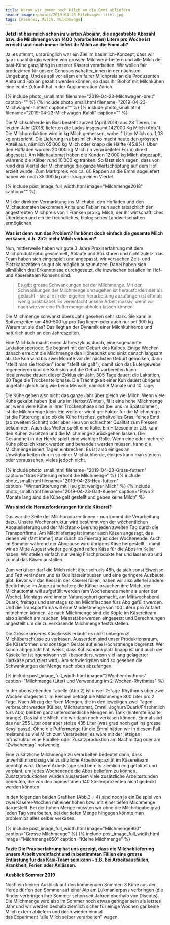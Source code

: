 ```yaml
---
title: Warum wir immer noch Milch an die Emmi abliefern
header-image: photos/2019-04-23-Milchwagen-titel.jpg
tags: [Käserei, Milch, Milchmenge]
---
```

 
**Jetzt ist basimilch schon im vierten Abojahr, die angestrebte Abozahl bzw. die Milchmenge von 1400 (verarbeiteten) Litern 
pro Woche ist erreicht und noch immer liefert ihr Milch an die Emmi ab?**

Ja, es stimmt, ursprünglich war ein Ziel im basimilch-Konzept, dass wir ganz unabhängig werden von grossen Milchverarbeitern 
und alle Milch der basi-Kühe ganzjährig in unserer Käserei verarbeiten. Wir wollen fair produzieren für unsere Genossenschafter_innen 
in der nächsten Umgebung. Und es soll vor allem ein fairer Milchpreis an die Produzenten Anita und Fabian gezahlt werden können, 
so dass ihr Biohof mit Milchkühen eine echte Zukunft hat in der Agglomeration Zürich.

{% include photo_small.html filename="2019-04-23-Milchwagen-breit" caption="" %}
{% include photo_small.html filename="2019-04-23-Milchwagen-hinten" caption="" %}
{% include photo_small.html filename="2019-04-23-Milchwagen-Kalbli" caption="" %}


Die Milchkuhherde im Basi besteht zurzeit (April 2019) aus 23 Tieren. Im letzten Jahr (2018) lieferten die Ladys insgesamt 
142’000 Kg Milch (Abb.1). Die Milchproduktion wird in kg Milch gemessen, wobei 1 Liter Milch ca. 1,03 kg entspricht.
Die Lieferung ins basimilch-Abo macht heute den grössten Anteil aus, nämlich 65’000 kg  Milch oder knapp die Hälfte (45.8%). 
Über den Hofladen wurden 20’000 kg Milch (in verarbeiteter Form) direkt abgesetzt. Am Milchautomat haben die Kunden 12’000 kg Milch 
abgezapft, während die Kälber rund 10’000 kg tranken. So lässt sich sagen, dass von rund drei Viertel der Milchmenge die ganze 
Wertschöpfung auf dem Hof erzielt wurde. Zum Marktpreis von ca. 60 Rappen an die Emmi abgeliefert haben wir noch 35’000 kg oder 
knapp einen Viertel.

{% include post_image_full_width.html image="Milchmenge2018" caption="" %}

Mit der direkten Vermarktung ins Milchabo, den Hofladen und den Milchautomaten bekommen Anita und Fabian nun auch tatsächlich den 
angestrebten Milchpreis von 1 Franken pro kg Milch, der ihr wirtschaftliches Überleben und ein tierfreundliches, biologisches 
Landwirtschaften ermöglichen.

**Was ist denn nun das Problem? Ihr könnt doch einfach die gesamte Milch verkäsen, d.h. 25% mehr Milch verkäsen?**

Nun, mittlerweile haben wir gute 3 Jahre Praxiserfahrung mit dem Milchprodukteabo gesammelt, Abläufe und Strukturen und 
nicht zuletzt das Team haben sich eingespielt und angepasst, wir versuchen Zeit- und Platzkapazitäten so gut als möglich auszunutzen.
Dabei haben sich allmählich drei Erkenntnisse durchgesetzt, die inzwischen bei allen im Hof- und Käsereiteam Konsens sind:
> Es gibt grosse Schwankungen bei der Milchmenge.
> Mit den Schwankungen der Milchmenge umzugehen ist herausfordernder als gedacht - sie alle in der eigenen Verarbeitung abzufangen ist oftmals wenig praktikabel.
> Es vereinfacht unsere Arbeit massiv, wenn wir nach wie vor eine Puffermenge abholen lassen können.

Die Milchmenge schwankt übers Jahr gesehen sehr stark. Sie kann in Spitzenzeiten um 450-500 kg pro Tag liegen oder auch nur bei 300 kg. 
Warum tut sie das? Das liegt an der Dynamik einer Milchkuhherde und natürlich auch an den Jahreszeiten.

Eine Milchkuh macht einen Jahreszyklus durch, eine sogenannte Laktationsperiode. Sie beginnt mit der Geburt des Kalbes. Einige 
Wochen danach erreicht die Milchmenge den Höhepunkt und sinkt danach langsam ab. Die Kuh wird bis zwei Monate vor der nächsten Geburt 
gemolken, dann “stellt man sie trocken” (oder “stellt sie galt”), damit sich das Eutergewebe regenerieren und die Kuh sich auf die 
Geburt vorbereiten kann. Idealerweise dauert dieser Zyklus ein Jahr, 305 Tage dauert die Laktation, 60 Tage die Trockenstellphase. 
Die Trächtigkeit einer Kuh dauert übrigens ungefähr gleich lang wie beim Mensch, nämlich 9 Monate und 10 Tage.

Die Kühe geben also nicht das ganze Jahr über gleich viel Milch. Wenn viele Kühe gekalbt haben (bei uns im Herbst/Winter), fällt eine 
hohe Milchmenge an, wenn viele Kühe in ihrer Trockenphase sind (bei uns im Spätsommer), ist die Milchmenge klein. Ein weiterer 
wichtiger Faktor für die Milchmenge ist die Fütterung, also ob die Kühe frisches, gehaltvolles Gras, feines Emd (ab zweitem Schnitt) 
oder aber Heu von schlechter Qualität zum Fressen bekommen. Auch das Wetter spielt eine Rolle. Ein Hitzesommer z.B. kann den Kühen 
zusetzen und die Milchmenge zurückgehen lassen. Die Gesundheit in der Herde spielt eine wichtige Rolle. Wenn eine oder mehrere Kühe 
plötzlich krank werden und behandelt werden müssen, kann die Milchmenge innert Tagen einbrechen. 
Es ist also einiges an Unwägbarkeiten drin in so einer Milchkuhherde, einiges kann man steuern oder voraussehen, vieles jedoch nicht.

{% include photo_small.html filename="2019-04-23-Grass-futtern" caption="Gras Fütterung erhöht die Milchmenge" %}
{% include photo_small.html filename="2019-04-23-Heu-futtern" caption="Winterfütterung mit Heu gibt weniger Milch" %}
{% include photo_small.html filename="2019-04-23-Galt-Kuehe" caption="Etwa 2 Monate lang sind die Kühe galt gestellt und geben keine Milch" %}


**Was sind die Herausforderungen für die Käserei?**

Das war die Seite der Milchproduzentinnen - nun kommt die Verarbeitung dazu. Unsere Wochenstruktur wird bestimmt von der 
wöchentlichen Aboauslieferung und der Milchtank-Leerung jeden zweiten Tag durch die Transportfirma.
Am Milchliefertag ist immer auch Käsen angesagt, das ziehen wir (fast immer) stur durch ob Feiertag ist oder Wochenende. 
Auch im Sommer während der Abopause wird übrigens Käse hergestellt - damit wir ab Mitte August wieder genügend reifen Käse für die 
Abos im Keller haben. Wir stellen einfach nur wenig Frischprodukte her und lassen ab und zu mal das Käsen ausfallen.

Zum verkäsen darf die Milch nicht älter sein als 48h, da sich sonst Eiweisse und Fett verändern und es Qualitätseinbussen und 
eine geringere Ausbeute gibt. Bevor wir das Kessi in der Käserei füllen, haben wir also allerlei andere Bedürfnisse im Auge zu 
behalten: die Kälber brauchen ihre Milch, der Milchautomat will aufgefüllt werden (am Wochenende mehr als unter der Woche), Montags 
wird immer Naturejoghurt gemacht, am Mittwochabend Quark, freitags und samstags sollen Milchflaschen fürs Abo gefüllt werden. Und 
die Transportfirma will eine Mindestmenge von 100 Litern pro Anfahrt mitnehmen können. Je nach Milchmenge sind die Köpfe im 
Käsereiteam also ziemlich am rauchen, Messstäbe werden eingesetzt und Berechnungen angestellt um die zu verkäsende Milchmenge 
festzustellen.

Die Grösse unseres Käsekessis erlaubt es nicht unbegrenzt Milchüberschüsse zu verkäsen. Ausserdem sind unser Produktionsraum, 
die Käseformen und sonstigen Geräte auf eine Höchstmenge begrenzt. Wer schon abgepackt hat, weiss, dass Kühlschrankplatz knapp 
ist und auch der Käsekeller ist irgendwann voll (besonders, wenn viel lang gelagerter Hartkäse produziert wird). Am schwierigsten 
sind so gesehen die Schwankungen der Menge nach oben abzufangen. 

{% include post_image_full_width.html image="2Wochenrhythmus" caption="Milchmenge (Liter) und Verwendung im 2-Wochen-Rhythmus" %}

In der obenstehenden Tabelle (Abb.2) ist unser 2-Tage-Rhythmus über zwei Wochen dargestellt. Im Beispiel beträgt die Milchmenge 
800 Liter pro 2 Tage. Nach Abzug der fixen Mengen, die in den jeweiligen zwei Tagen verbraucht werden (Kälber, Milchautomat, Emmi, 
Joghurt/Quark/Frischmilch fürs Abo) bleiben ganz unterschiedliche Mengen im Tank (hinterste Spalte, orange). Das ist die Milch, 
die wir dann noch verkäsen können. Einmal sind das nur 255 Liter oder aber stolze 435 Liter (was grad noch gut ins grosse Kessi passt). 
Ohne die Puffermenge für die Emmi hätten wir in diesem Fall meistens zu viel Milch zum Verarbeiten, es wäre mit der jetzigen 
Infrastruktur eine Parallel- oder Zusatzproduktion am Nachmittag oder am “Zwischentag” notwendig.

Eine zusätzliche Milchmenge zu verarbeiten bedeutet dann, dass unverhältnismässig viel zusätzliche Arbeitskapazität 
im Käsereiteam benötigt wird. Unsere Arbeitstage sind bereits ziemlich eng getaktet und verplant, um jedes Wochenende die Abos 
beliefern zu können. Zusatzproduktionen würden ausserdem viele zusätzliche Arbeitsstunden bedeuten, die von den momentanen 
140 Stellenprozenten nicht gedeckt werden könnten.

In den folgenden beiden Grafiken (Abb.3 + 4) sind noch je ein Beispiel von zwei Käserei-Wochen mit einer hohen bzw. mit einer 
tiefen Milchmenge dargestellt. Bei der hohen Menge müssten wir ohne die Milchabgabe grad jeden Tag verarbeiten, bei der tiefen 
Menge hingegen könnte man problemlos alles selber verkäsen.  

{% include post_image_full_width.html image="Milchmenge900" caption="Grosse Milchmenge" %}
{% include post_image_full_width.html image="Milchmenge650" caption="Kleine Milchmenge" %}

**Fazit: Die Praxiserfahrung hat uns gezeigt, dass die Milchablieferung unsere Arbeit vereinfacht und in bestimmten Fällen eine 
grosse Entlastung für das Käsi-Team sein kann - z.B. bei Arbeitsausfällen, Krankheit, Ferien oder Anlässen.**

**Ausblick Sommer 2019**

Noch ein kleiner Ausblick auf den kommenden Sommer: 3 Kühe aus der Herde dürfen den Sommer auf einer Alp am Lukmanierpass verbringen 
(die Rinder verbringen ihre Sommer schon seit Jahren oberhalb von Disentis). Die Milchmenge wird also im Sommer noch etwas geringer 
sein als letztes Jahr und wir werden deshalb ziemlich sicher für einige Wochen gar keine Milch extern abliefern und doch wieder einmal  
das Experiment “alle Milch selber verarbeiten” wagen.
